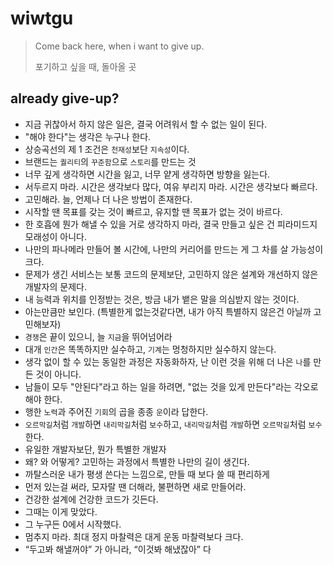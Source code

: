 # wiwtgu
> Come back here, when i want to give up.
> 
> 포기하고 싶을 때, 돌아올 곳

## already give-up?
- 지금 귀찮아서 하지 않은 일은, 결국 어려워서 할 수 없는 일이 된다.
- "해야 한다"는 생각은 누구나 한다.
- 상승곡선의 제 1 조건은 `천재성`보단 `지속성`이다.
- 브랜드는 `퀄리티`의 `꾸준함`으로 `스토리`를 만드는 것
- 너무 깊게 생각하면 시간을 잃고, 너무 얕게 생각하면 방향을 잃는다.
- 서두르지 마라. 시간은 생각보다 많다, 여유 부리지 마라. 시간은 생각보다 빠르다.
- 고민해라. 늘, 언제나 더 나은 방법이 존재한다.
- 시작할 땐 목표를 갖는 것이 빠르고, 유지할 땐 목표가 없는 것이 바르다.
- 한 호흡에 뭔가 해낼 수 있을 거로 생각하지 마라, 결국 만들고 싶은 건 피라미드지 모래성이 아니다.
- 나만의 파나메라 만들어 볼 시간에, 나만의 커리어를 만드는 게 그 차를 살 가능성이 크다.
- 문제가 생긴 서비스는 보통 코드의 문제보단, 고민하지 않은 설계와 개선하지 않은 개발자의 문제다.
- 내 능력과 위치를 인정받는 것은, 방금 내가 뱉은 말을 의심받지 않는 것이다.
- 아는만큼만 보인다. (특별한게 없는것같다면, 내가 아직 특별하지 않은건 아닐까 고민해보자)
- `경쟁`은 끝이 있으니, 늘 `지금`을 뛰어넘어라
- 대개 `인간`은 똑똑하지만 실수하고, `기계`는 멍청하지만 실수하지 않는다.
- 생각 없이 할 수 있는 동일한 과정은 자동화하자, 난 이런 것을 위해 더 나은 `나`를 만든 것이 아니다.
- 남들이 모두 "안된다"라고 하는 일을 하려면, "없는 것을 있게 만든다"라는 각오로 해야 한다.
- 행한 `노력`과 주어진 `기회`의 곱을 종종 `운`이라 답한다.
- `오르막길`처럼 `개발`하면 `내리막길`처럼 `보수`하고, `내리막길`처럼 `개발`하면 `오르막길`처럼 `보수`한다.
- 유일한 개발자보단, 뭔가 특별한 개발자
- 왜? 와 어떻게? 고민하는 과정에서 특별한 나만의 길이 생긴다.
- 까탈스러운 내가 평생 쓴다는 느낌으로, 만들 때 보다 쓸 때 편리하게
- 먼저 있는걸 써라, 모자랄 땐 더해라, 불편하면 새로 만들어라.
- 건강한 설계에 건강한 코드가 깃든다.
- 그때는 이게 맞았다.
- 그 누구든 0에서 시작했다.
- 멈추지 마라. 최대 정지 마찰력은 대게 운동 마찰력보다 크다.
- “두고봐 해낼꺼야” 가 아니라, “이것봐 해냈잖아” 다
